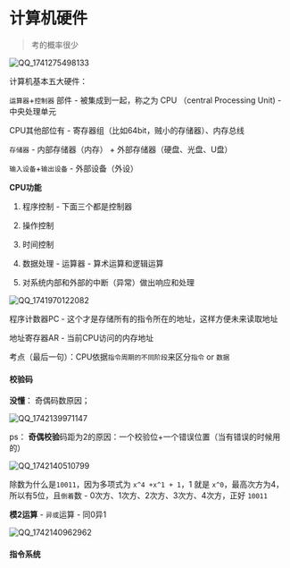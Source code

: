 # 计算机硬件

> 考的概率很少



![QQ_1741275498133](/Users/wplay/2025/senior_software_infra_docs/文老师/基础/assets/QQ_1741275498133.png)



计算机基本五大硬件：

`运算器`+`控制器` 部件 - 被集成到一起，称之为 CPU （central Processing Unit) - 中央处理单元

CPU其他部位有 - 寄存器组（比如64bit，贼小的存储器）、内存总线

`存储器` - 内部存储器（内存） + 外部存储器（硬盘、光盘、U盘）

`输入设备`+`输出设备` - 外部设备（外设）



**CPU功能**

1. 程序控制 - 下面三个都是控制器
2. 操作控制
3. 时间控制
4. 数据处理 - 运算器 - 算术运算和逻辑运算

5. 对系统内部和外部的中断（异常）做出响应和处理

![QQ_1741970122082](/Users/wplay/2025/senior_software_infra_docs/文老师/基础/assets/QQ_1741970122082.png)

程序计数器PC - 这个才是存储所有的指令所在的地址，这样方便未来读取地址

地址寄存器AR - 当前CPU访问的内存地址

考点（最后一句）：CPU依据`指令周期的不同阶段`来区分`指令` or `数据`





#### 校验码

**没懂**： 奇偶码数原因；

![QQ_1742139971147](/Users/wplay/2025/senior_software_infra_docs/文老师/基础/assets/QQ_1742139971147.png)

ps： **奇偶校验**码距为2的原因：一个校验位+一个错误位置（当有错误的时候用的）



![QQ_1742140510799](/Users/wplay/2025/senior_software_infra_docs/文老师/基础/assets/QQ_1742140510799.png)

除数为什么是`10011`，因为多项式为 `x^4 +x^1 + 1`，1 就是 `x^0`，最高次方为4，所以有5位，且`倒着`数 - 0次方、1次方、2次方、3次方、4次方，正好 `10011`

 **模2运算** - `异或`运算 - 同0异1

![QQ_1742140962962](/Users/wplay/2025/senior_software_infra_docs/文老师/基础/assets/QQ_1742140962962.png)



#### 指令系统

